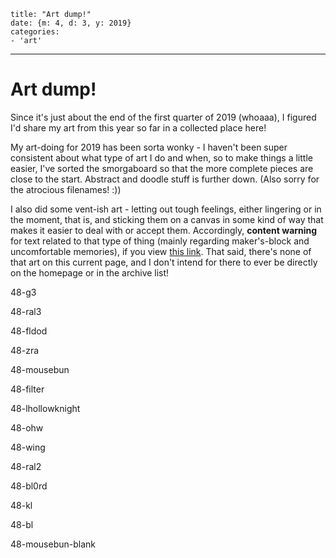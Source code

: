 
    title: "Art dump!"
    date: {m: 4, d: 3, y: 2019}
    categories:
    - 'art'

---

# Art dump!

Since it's just about the end of the first quarter of 2019 (whoaaa), I figured I'd share my art from this year so far in a collected place here!

My art-doing for 2019 has been sorta wonky - I haven't been super consistent about what type of art I do and when, so to make things a little easier, I've sorted the smorgaboard so that the more complete pieces are close to the start. Abstract and doodle stuff is further down. (Also sorry for the atrocious filenames! :))

I also did some vent-ish art - letting out tough feelings, either lingering or in the moment, that is, and sticking them on a canvas in some kind of way that makes it easier to deal with or accept them. Accordingly, **content warning** for text related to that type of thing (mainly regarding maker's-block and uncomfortable memories), if you view [this link](posts/48b-cw.html). That said, there's none of that art on this current page, and I don't intend for there to ever be directly on the homepage or in the archive list!

<art>48-g3</art>

<art>48-ral3</art>

<art>48-fldod</art>

<art>48-zra</art>

<art>48-mousebun</art>

<art>48-filter</art>

<art>48-lhollowknight</art>

<art>48-ohw</art>

<art>48-wing</art>

<art>48-ral2</art>

<art>48-bl0rd</art>

<art>48-kl</art>

<art>48-bl</art>

<art noext>48-mousebun-blank</art>
